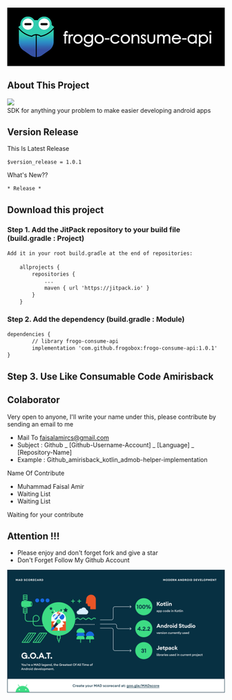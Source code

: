 ![ScreenShoot Apps](docs/image/ss_banner.png?raw=true)

## About This Project

[![](https://jitpack.io/v/frogobox/frogo-consume-api.svg?style=flat-square)](https://jitpack.io/#frogobox/frogo-consume-api) <br>
SDK for anything your problem to make easier developing android apps

## Version Release
This Is Latest Release

    $version_release = 1.0.1

What's New??

    * Release *

## Download this project

### Step 1. Add the JitPack repository to your build file (build.gradle : Project)
    
    Add it in your root build.gradle at the end of repositories:
    
    	allprojects {
    		repositories {
    			...
    			maven { url 'https://jitpack.io' }
    		}
    	}
      
### Step 2. Add the dependency (build.gradle : Module)
    
    dependencies {
            // library frogo-consume-api
            implementation 'com.github.frogobox:frogo-consume-api:1.0.1'
    }

## Step 3. Use Like Consumable Code Amirisback

## Colaborator
Very open to anyone, I'll write your name under this, please contribute by sending an email to me

- Mail To faisalamircs@gmail.com
- Subject : Github _ [Github-Username-Account] _ [Language] _ [Repository-Name]
- Example : Github_amirisback_kotlin_admob-helper-implementation

Name Of Contribute
- Muhammad Faisal Amir
- Waiting List
- Waiting List

Waiting for your contribute

## Attention !!!
- Please enjoy and don't forget fork and give a star
- Don't Forget Follow My Github Account

![ScreenShoot Apps](docs/image/mad_score.png?raw=true)
